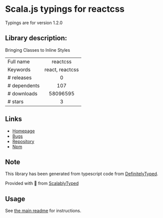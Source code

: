 
# Scala.js typings for reactcss

Typings are for version 1.2.0

## Library description:
Bringing Classes to Inline Styles

|                    |                 |
| ------------------ | :-------------: |
| Full name          | reactcss |
| Keywords           | react, reactcss |
| # releases         | 0 |
| # dependents       | 107 |
| # downloads        | 58096595 |
| # stars            | 3 |

## Links
- [Homepage](https://github.com/casesandberg/reactcss#readme)
- [Bugs](https://github.com/casesandberg/reactcss/issues)
- [Repository](https://github.com/casesandberg/reactcss)
- [Npm](https://www.npmjs.com/package/reactcss)
    


## Note
This library has been generated from typescript code from [DefinitelyTyped](https://definitelytyped.org).

Provided with :purple_heart: from [ScalablyTyped](https://github.com/oyvindberg/ScalablyTyped)

## Usage
See [the main readme](../../readme.md) for instructions.


